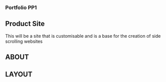 ### Portfolio PP1 

## Product Site

This will be a site that is customisable and is a base for the creation of side scrolling websites

## ABOUT

## LAYOUT
